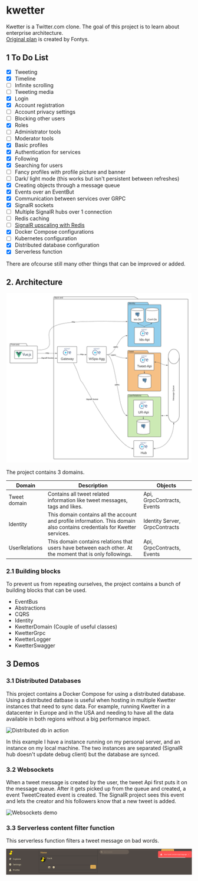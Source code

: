 # kwetter

Kwetter is a Twitter.com clone. The goal of this project is to learn about enterprise architecture.  
[Original plan](./plan.md) is created by Fontys.

## 1 To Do List

- [x] Tweeting
- [x] Timeline
- [ ] Infinite scrolling
- [ ] Tweeting media
- [x] Login
- [x] Account registration
- [ ] Account privacy settings
- [ ] Blocking other users
- [x] Roles
- [ ] Administrator tools
- [ ] Moderator tools
- [x] Basic profiles
- [x] Authentication for services
- [x] Following
- [x] Searching for users
- [ ] Fancy profiles with profile picture and banner
- [ ] Dark/ light mode (this works but isn't persistent between refreshes)
- [x] Creating objects through a message queue
- [x] Events over an EventBut
- [x] Communication between services over GRPC
- [x] SignalR sockets
- [ ] Multiple SignalR hubs over 1 connection
- [ ] Redis caching
- [ ] [SignalR upscaling with Redis](https://docs.microsoft.com/en-us/aspnet/signalr/overview/performance/scaleout-with-redis)
- [x] Docker Compose configurations
- [ ] Kubernetes configuration
- [x] Distributed database configuration
- [x] Serverless function

There are ofcourse still many other things that can be improved or added.

## 2. Architecture

![Architecture overview](img/architecture.png)

The project contains 3 domains.

| Domain        | Description                                                                                                               | Objects                        |
| ------------- | ------------------------------------------------------------------------------------------------------------------------- | ------------------------------ |
| Tweet domain  | Contains all tweet related information like tweet messages, tags and likes.                                               | Api, GrpcContracts, Events     |
| Identity      | This domain contains all the account and profile information. This domain also contains credentials for Kwetter services. | Identity Server, GrpcContracts |
| UserRelations | This domain contains relations that users have between each other. At the moment that is only followings.                 | Api, GrpcContracts, Events     |

### 2.1 Building blocks

To prevent us from repeating ourselves, the project contains a bunch of building blocks that can be used.

- EventBus
- Abstractions
- CQRS
- Identity
- KwetterDomain (Couple of useful classes)
- KwetterGrpc
- KwetterLogger
- KwetterSwagger

## 3 Demos

### 3.1 Distributed Databases

This project contains a Docker Compose for using a distributed database.
Using a distributed datbase is useful when hosting in multiple Kwetter instances that need to sync data.
For example, running Kwetter in a datacenter in Europe and in the USA and needing to have all the data available in both regions without a big performance impact.

![Distributed db in action](./img/distri-db.gif)

In this example I have a instance running on my personal server, and an instance on my local machine.
The two instances are separated (SignalR hub doesn't update debug client) but the database are synced.

### 3.2 Websockets

When a tweet message is created by the user, the tweet Api first puts it on the message queue.
After it gets picked up from the queue and created, a event TweetCreated event is created.
The SignalR project sees this event and lets the creator and his followers know that a new tweet is added.

![Websockets demo](./img/websocket-demo.gif)

### 3.3 Serverless content filter function

This serverless function filters a tweet message on bad words.

![Content filter demo](./img/content-filter.png)
